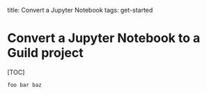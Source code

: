 title: Convert a Jupyter Notebook
tags: get-started

# Convert a Jupyter Notebook to a Guild project

[TOC]

``` command
foo bar baz
```
